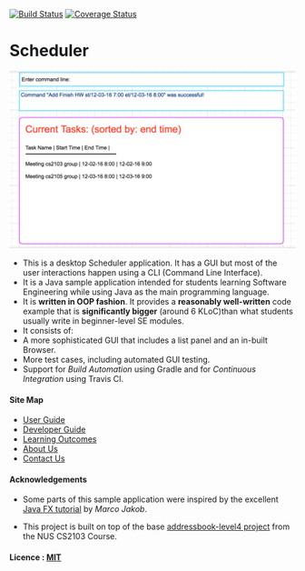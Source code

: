  [![Build Status](https://travis-ci.org/se-edu/addressbook-level4.svg?branch=master)](https://travis-ci.org/se-edu/addressbook-level4)
[![Coverage Status](https://coveralls.io/repos/github/se-edu/addressbook-level4/badge.svg?branch=master)](https://coveralls.io/github/se-edu/addressbook-level4?branch=master)

# Scheduler

<img src="docs/images/MockUi.png" width="600"><br>

* This is a desktop Scheduler application. It has a GUI but most of the user interactions happen using 
a CLI (Command Line Interface).
* It is a Java sample application intended for students learning Software Engineering while using Java as 
the main programming language. 
* It is **written in OOP fashion**. It provides a **reasonably well-written** code example that is 
**significantly bigger** (around 6 KLoC)than what students usually write in beginner-level SE modules. 
* It consists of:
* A more sophisticated GUI that includes a list panel and an in-built Browser.
* More test cases, including automated GUI testing.
* Support for *Build Automation* using Gradle and for *Continuous Integration* using Travis CI.


#### Site Map
* [User Guide](docs/UserGuide.md) 
* [Developer Guide](docs/DeveloperGuide.md) 
* [Learning Outcomes](docs/LearningOutcomes.md) 
* [About Us](docs/AboutUs.md)
* [Contact Us](docs/ContactUs.md)


#### Acknowledgements

* Some parts of this sample application were inspired by the excellent 
[Java FX tutorial](http://code.makery.ch/library/javafx-8-tutorial/) by *Marco Jakob*. 

* This project is built on top of the base
[addressbook-level4 project](https://github.com/se-edu/addressbook-level4) from the NUS CS2103 Course.


#### Licence : [MIT](LICENSE)

